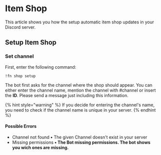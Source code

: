# Item Shop

This article shows you how the setup automatic item shop updates in your Discord server.

## Setup Item Shop

### Set channel

First, enter the following command:

```text
!fn shop setup
```

The bot first asks for the channel where the shop should appear. You can either enter the channel name, mention the channel with \#channel or insert the **ID**. Please send a message just including this information.

{% hint style="warning" %}
If you decide for entering the channel's name, you need to check if the channel name is unique in your server.
{% endhint %}

#### Possible Errors

* Channel not found **•** The given Channel doesn't exist in your server
* Missing permissions **• The Bot missing permissions. The bot shows you wich ones are missing.** 

